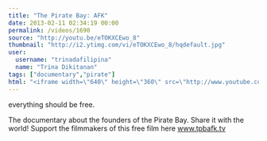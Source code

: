 ```yaml
---
title: "The Pirate Bay: AFK"
date: 2013-02-11 02:34:19 00:00
permalink: /videos/1690
source: "http://youtu.be/eTOKXCEwo_8"
thumbnail: "http://i2.ytimg.com/vi/eTOKXCEwo_8/hqdefault.jpg"
user:
  username: "trinadafilipina"
  name: "Trina Dikitanan"
tags: ["documentary","pirate"]
html: "<iframe width=\"640\" height=\"360\" src=\"http://www.youtube.com/embed/eTOKXCEwo_8?wmode=transparent&feature=oembed\" frameborder=\"0\" allowfullscreen></iframe>"
---
```


everything should be free. 

The documentary about the founders of the Pirate Bay. Share it with the world! Support the filmmakers of this free film here www.tpbafk.tv